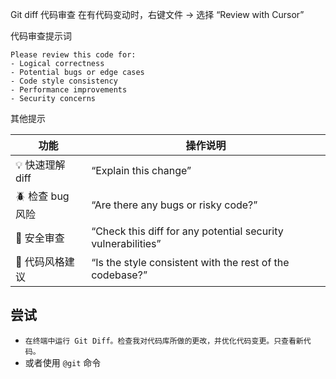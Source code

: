 
Git diff 代码审查
在有代码变动时，右键文件 → 选择 “Review with Cursor”

代码审查提示词
```
Please review this code for:
- Logical correctness
- Potential bugs or edge cases
- Code style consistency
- Performance improvements
- Security concerns
```

其他提示

| **功能**       | **操作说明**                                                     |
| ------------ | ------------------------------------------------------------ |
| 💡 快速理解 diff | “Explain this change”                                        |
| 🪲 检查 bug 风险 | “Are there any bugs or risky code?”                          |
| 🔐 安全审查      | “Check this diff for any potential security vulnerabilities” |
| 🧹 代码风格建议    | “Is the style consistent with the rest of the codebase?”     |
## 尝试
- `在终端中运行 Git Diff。检查我对代码库所做的更改，并优化代码变更。只查看新代码。`
- 或者使用 `@git` 命令
